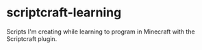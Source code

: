 # scriptcraft-learning
Scripts I'm creating while learning to program in Minecraft with the Scriptcraft plugin.

